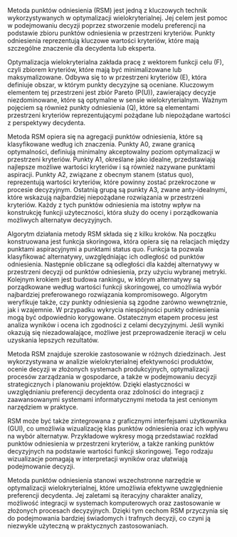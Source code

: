 Metoda punktów odniesienia (RSM) jest jedną z kluczowych technik wykorzystywanych w optymalizacji wielokryterialnej. Jej celem jest pomoc w podejmowaniu decyzji poprzez stworzenie modelu preferencji na podstawie zbioru punktów odniesienia w przestrzeni kryteriów. Punkty odniesienia reprezentują kluczowe wartości kryteriów, które mają szczególne znaczenie dla decydenta lub eksperta.

Optymalizacja wielokryterialna zakłada pracę z wektorem funkcji celu (F), czyli zbiorem kryteriów, które mają być minimalizowane lub maksymalizowane. Odbywa się to w przestrzeni kryteriów (E), która definiuje obszar, w którym punkty decyzyjne są oceniane. Kluczowym elementem tej przestrzeni jest zbiór Pareto (P(U)), zawierający decyzje niezdominowane, które są optymalne w sensie wielokryterialnym. Ważnym pojęciem są również punkty odniesienia (Q), które są elementami przestrzeni kryteriów reprezentującymi pożądane lub niepożądane wartości z perspektywy decydenta.

Metoda RSM opiera się na agregacji punktów odniesienia, które są klasyfikowane według ich znaczenia. Punkty A0, zwane granicą optymalności, definiują minimalny akceptowalny poziom optymalizacji w przestrzeni kryteriów. Punkty A1, określane jako idealne, przedstawiają najlepsze możliwe wartości kryteriów i są również nazywane punktami aspiracji. Punkty A2, związane z obecnym stanem (status quo), reprezentują wartości kryteriów, które powinny zostać przekroczone w procesie decyzyjnym. Ostatnią grupą są punkty A3, zwane anty-idealnymi, które wskazują najbardziej niepożądane rozwiązania w przestrzeni kryteriów. Każdy z tych punktów odniesienia ma istotny wpływ na konstrukcję funkcji użyteczności, która służy do oceny i porządkowania możliwych alternatyw decyzyjnych.

Algorytm działania metody RSM składa się z kilku kroków. Na początku konstruowana jest funkcja skoringowa, która opiera się na relacjach między punktami aspiracyjnymi a punktami status quo. Funkcja ta pozwala klasyfikować alternatywy, uwzględniając ich odległość od punktów odniesienia. Następnie obliczane są odległości dla każdej alternatywy w przestrzeni decyzji od punktów odniesienia, przy użyciu wybranej metryki. Kolejnym krokiem jest budowa rankingu, w którym alternatywy są porządkowane według wartości funkcji skoringowej, co umożliwia wybór najbardziej preferowanego rozwiązania kompromisowego. Algorytm weryfikuje także, czy punkty odniesienia są zgodne zarówno wewnętrznie, jak i wzajemnie. W przypadku wykrycia niespójności punkty odniesienia mogą być odpowiednio korygowane. Ostatecznym etapem procesu jest analiza wyników i ocena ich zgodności z celami decyzyjnymi. Jeśli wyniki okazują się niezadowalające, możliwe jest przeprowadzenie iteracji w celu uzyskania lepszych rezultatów.

Metoda RSM znajduje szerokie zastosowanie w różnych dziedzinach. Jest wykorzystywana w analizie wielokryterialnej efektywności produktów, ocenie decyzji w złożonych systemach produkcyjnych, optymalizacji procesów zarządzania w gospodarce, a także w podejmowaniu decyzji strategicznych i planowaniu projektów. Dzięki elastyczności w uwzględnianiu preferencji decydenta oraz zdolności do integracji z zaawansowanymi systemami informatycznymi metoda ta jest cenionym narzędziem w praktyce.

RSM może być także zintegrowana z graficznymi interfejsami użytkownika (GUI), co umożliwia wizualizację klas punktów odniesienia oraz ich wpływu na wybór alternatyw. Przykładowe wykresy mogą przedstawiać rozkład punktów odniesienia w przestrzeni kryteriów, a także ranking punktów decyzyjnych na podstawie wartości funkcji skoringowej. Tego rodzaju wizualizacje pomagają w interpretacji wyników oraz ułatwiają podejmowanie decyzji.

Metoda punktów odniesienia stanowi wszechstronne narzędzie w optymalizacji wielokryterialnej, które umożliwia efektywne uwzględnienie preferencji decydenta. Jej zaletami są iteracyjny charakter analizy, możliwość integracji w systemach komputerowych oraz zastosowanie w złożonych procesach decyzyjnych. Dzięki tym cechom RSM przyczynia się do podejmowania bardziej świadomych i trafnych decyzji, co czyni ją niezwykle użyteczną w praktycznych zastosowaniach.

